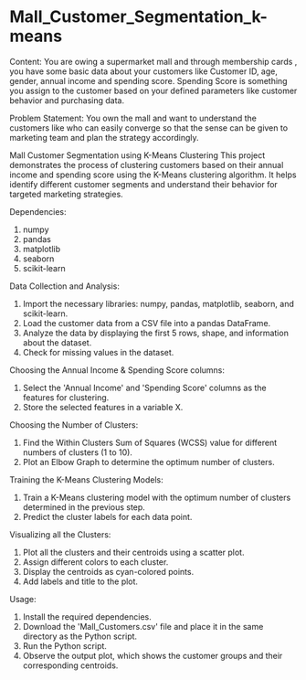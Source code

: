 # Mall_Customer_Segmentation_k-means

Content:
You are owing a supermarket mall and through membership cards , you have some basic data about your customers like Customer ID, age, gender, annual income and spending score.
Spending Score is something you assign to the customer based on your defined parameters like customer behavior and purchasing data.

Problem Statement:
You own the mall and want to understand the customers like who can easily converge so that the sense can be given to marketing team and plan the strategy accordingly.

Mall Customer Segmentation using K-Means Clustering
This project demonstrates the process of clustering customers based on their annual income and spending score using the K-Means clustering algorithm. It helps identify different customer segments and understand their behavior for targeted marketing strategies.

Dependencies:
1. numpy
2. pandas
3. matplotlib
4. seaborn
5. scikit-learn

Data Collection and Analysis:
1. Import the necessary libraries: numpy, pandas, matplotlib, seaborn, and scikit-learn.
2. Load the customer data from a CSV file into a pandas DataFrame.
3. Analyze the data by displaying the first 5 rows, shape, and information about the dataset.
4. Check for missing values in the dataset.

Choosing the Annual Income & Spending Score columns:
1. Select the 'Annual Income' and 'Spending Score' columns as the features for clustering.
2. Store the selected features in a variable X.

Choosing the Number of Clusters:
1. Find the Within Clusters Sum of Squares (WCSS) value for different numbers of clusters (1 to 10).
2. Plot an Elbow Graph to determine the optimum number of clusters.

Training the K-Means Clustering Models:
1. Train a K-Means clustering model with the optimum number of clusters determined in the previous step.
2. Predict the cluster labels for each data point.

Visualizing all the Clusters:
1. Plot all the clusters and their centroids using a scatter plot.
2. Assign different colors to each cluster.
3. Display the centroids as cyan-colored points.
4. Add labels and title to the plot.

Usage:
1. Install the required dependencies.
2. Download the 'Mall_Customers.csv' file and place it in the same directory as the Python script.
3. Run the Python script.
4. Observe the output plot, which shows the customer groups and their corresponding centroids.
